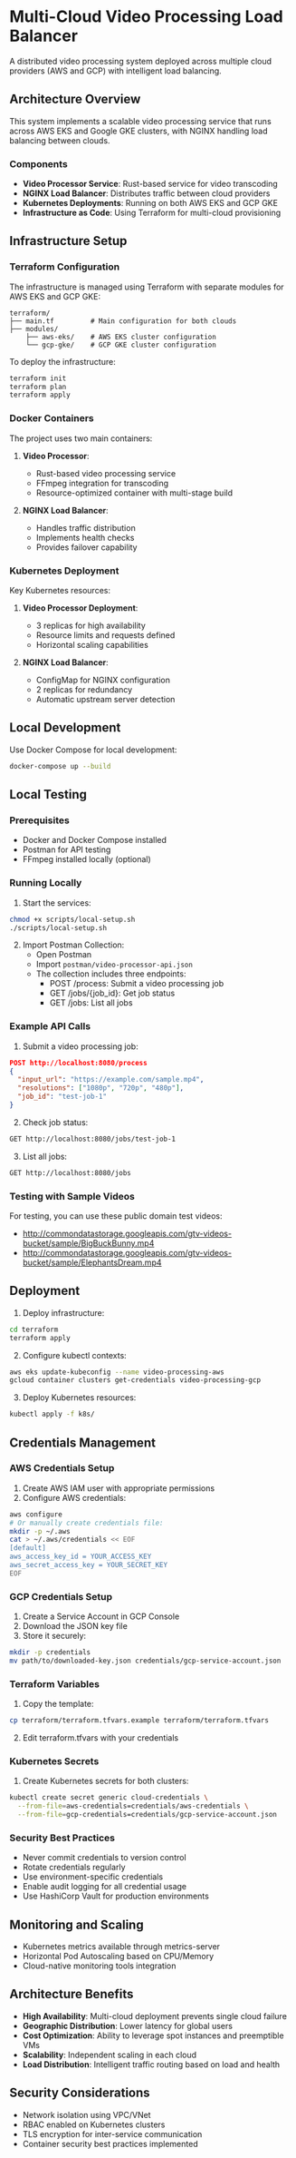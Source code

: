 # Multi-Cloud Video Processing Load Balancer

A distributed video processing system deployed across multiple cloud providers (AWS and GCP) with intelligent load balancing.

## Architecture Overview

This system implements a scalable video processing service that runs across AWS EKS and Google GKE clusters, with NGINX handling load balancing between clouds.

### Components

- **Video Processor Service**: Rust-based service for video transcoding
- **NGINX Load Balancer**: Distributes traffic between cloud providers
- **Kubernetes Deployments**: Running on both AWS EKS and GCP GKE
- **Infrastructure as Code**: Using Terraform for multi-cloud provisioning

## Infrastructure Setup

### Terraform Configuration

The infrastructure is managed using Terraform with separate modules for AWS EKS and GCP GKE:

```hcl
terraform/
├── main.tf         # Main configuration for both clouds
├── modules/
    ├── aws-eks/    # AWS EKS cluster configuration
    └── gcp-gke/    # GCP GKE cluster configuration
```

To deploy the infrastructure:
```bash
terraform init
terraform plan
terraform apply
```

### Docker Containers

The project uses two main containers:

1. **Video Processor**:
   - Rust-based video processing service
   - FFmpeg integration for transcoding
   - Resource-optimized container with multi-stage build

2. **NGINX Load Balancer**:
   - Handles traffic distribution
   - Implements health checks
   - Provides failover capability

### Kubernetes Deployment

Key Kubernetes resources:

1. **Video Processor Deployment**:
   - 3 replicas for high availability
   - Resource limits and requests defined
   - Horizontal scaling capabilities

2. **NGINX Load Balancer**:
   - ConfigMap for NGINX configuration
   - 2 replicas for redundancy
   - Automatic upstream server detection

## Local Development

Use Docker Compose for local development:

```bash
docker-compose up --build
```

## Local Testing

### Prerequisites
- Docker and Docker Compose installed
- Postman for API testing
- FFmpeg installed locally (optional)

### Running Locally

1. Start the services:
```bash
chmod +x scripts/local-setup.sh
./scripts/local-setup.sh
```

2. Import Postman Collection:
   - Open Postman
   - Import `postman/video-processor-api.json`
   - The collection includes three endpoints:
     - POST /process: Submit a video processing job
     - GET /jobs/{job_id}: Get job status
     - GET /jobs: List all jobs

### Example API Calls

1. Submit a video processing job:
```json
POST http://localhost:8080/process
{
  "input_url": "https://example.com/sample.mp4",
  "resolutions": ["1080p", "720p", "480p"],
  "job_id": "test-job-1"
}
```

2. Check job status:
```bash
GET http://localhost:8080/jobs/test-job-1
```

3. List all jobs:
```bash
GET http://localhost:8080/jobs
```

### Testing with Sample Videos
For testing, you can use these public domain test videos:
- http://commondatastorage.googleapis.com/gtv-videos-bucket/sample/BigBuckBunny.mp4
- http://commondatastorage.googleapis.com/gtv-videos-bucket/sample/ElephantsDream.mp4

## Deployment

1. Deploy infrastructure:
```bash
cd terraform
terraform apply
```

2. Configure kubectl contexts:
```bash
aws eks update-kubeconfig --name video-processing-aws
gcloud container clusters get-credentials video-processing-gcp
```

3. Deploy Kubernetes resources:
```bash
kubectl apply -f k8s/
```

## Credentials Management

### AWS Credentials Setup
1. Create AWS IAM user with appropriate permissions
2. Configure AWS credentials:
```bash
aws configure
# Or manually create credentials file:
mkdir -p ~/.aws
cat > ~/.aws/credentials << EOF
[default]
aws_access_key_id = YOUR_ACCESS_KEY
aws_secret_access_key = YOUR_SECRET_KEY
EOF
```

### GCP Credentials Setup
1. Create a Service Account in GCP Console
2. Download the JSON key file
3. Store it securely:
```bash
mkdir -p credentials
mv path/to/downloaded-key.json credentials/gcp-service-account.json
```

### Terraform Variables
1. Copy the template:
```bash
cp terraform/terraform.tfvars.example terraform/terraform.tfvars
```
2. Edit terraform.tfvars with your credentials

### Kubernetes Secrets
1. Create Kubernetes secrets for both clusters:
```bash
kubectl create secret generic cloud-credentials \
  --from-file=aws-credentials=credentials/aws-credentials \
  --from-file=gcp-credentials=credentials/gcp-service-account.json
```

### Security Best Practices
- Never commit credentials to version control
- Rotate credentials regularly
- Use environment-specific credentials
- Enable audit logging for all credential usage
- Use HashiCorp Vault for production environments

## Monitoring and Scaling

- Kubernetes metrics available through metrics-server
- Horizontal Pod Autoscaling based on CPU/Memory
- Cloud-native monitoring tools integration

## Architecture Benefits

- **High Availability**: Multi-cloud deployment prevents single cloud failure
- **Geographic Distribution**: Lower latency for global users
- **Cost Optimization**: Ability to leverage spot instances and preemptible VMs
- **Scalability**: Independent scaling in each cloud
- **Load Distribution**: Intelligent traffic routing based on load and health

## Security Considerations

- Network isolation using VPC/VNet
- RBAC enabled on Kubernetes clusters
- TLS encryption for inter-service communication
- Container security best practices implemented
